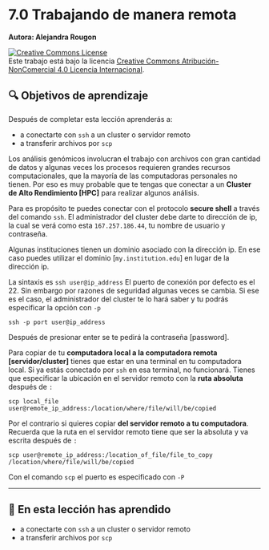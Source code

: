 # 7.0 Trabajando de manera remota
**Autora:  Alejandra Rougon** 


<a rel="license" href="http://creativecommons.org/licenses/by-nc/4.0/"><img alt="Creative Commons License" style="border-width:0" src="https://i.creativecommons.org/l/by-nc/4.0/88x31.png" /></a><br />Este trabajo está bajo la licencia <a rel="license" href="http://creativecommons.org/licenses/by-nc/4.0/">Creative Commons Atribución-NonComercial 4.0 Licencia Internacional</a>.



## 🔍 **Objetivos de aprendizaje**
Después de completar esta lección aprenderás a:

* a conectarte con `ssh` a un cluster o servidor remoto
* a transferir archivos por `scp`


Los análisis genómicos involucran el trabajo con archivos con gran cantidad de datos y algunas veces los procesos requieren grandes recursos computacionales, que la mayoría de las computadoras personales no tienen. Por eso es muy probable que te tengas que conectar a un **Cluster de Alto Rendimiento [HPC]** para realizar algunos análisis. 

Para es propósito te puedes conectar con el protocolo **secure shell** a través del comando `ssh`. El administrador del cluster debe darte to dirección de ip, la cual se verá como esta `167.257.186.44`, tu nombre de usuario y contraseña.  

Algunas instituciones tienen un dominio asociado con la dirección ip. En ese caso puedes utilizar el dominio [`my.institution.edu`] en lugar de la dirección ip.

La sintaxis es `ssh user@ip_address`
El puerto de conexión por defecto es el 22. Sin embargo por razones de seguridad algunas veces se cambia. Si ese es el caso, el administrador del cluster te lo hará saber y tu podrás especificar la opción con `-p`

```
ssh -p port user@ip_address
```
Después de presionar enter se te pedirá la contraseña [password].

Para copiar de tu **computadora local a la computadora remota [servidor/cluster]** tienes que estar en una terminal en tu computadora local. Si ya estás conectado por `ssh` en esa terminal, no funcionará. Tienes que especificar la ubicación en el servidor remoto con la **ruta absoluta** después de `:`

```
scp local_file user@remote_ip_address:/location/where/file/will/be/copied
```

Por el contrario si quieres copiar **del servidor remoto a tu computadora**. Recuerda que la ruta en el servidor remoto tiene que ser la absoluta y va escrita después de `:`

```
scp user@remote_ip_address:/location_of_file/file_to_copy /location/where/file/will/be/copied
```

Con el comando `scp` el puerto es especificado con `-P`

___
## 🔑 **En esta lección has aprendido**

* a conectarte con `ssh` a un cluster o servidor remoto
* a transferir archivos por `scp`


